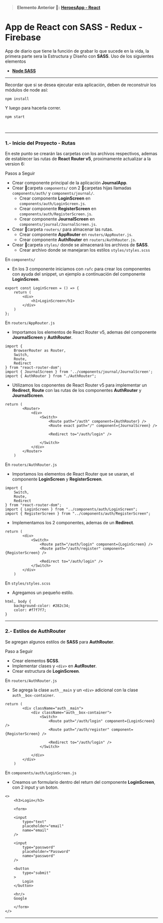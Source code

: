 > __Elemento Anterior 👀:__ __[HeroesApp - React](https://github.com/Paserno/react-router-hero-app)__
# App de React con SASS - Redux - Firebase
App de diario que tiene la función de grabar lo que sucede en la vida, la primera parte sera la Estructura y Diseño con __SASS__. Uso de los siguientes elementos

* __[Node SASS](https://www.npmjs.com/package/node-sass)__



----

Recordar que si se desea ejecutar esta aplicación, deben de reconstruir los módulos de node así:
````
npm install
````
Y luego para hacerla correr.
````
npm start
````
<br>

----
### 1.- Inicio del Proyecto - Rutas
En este punto se crearán las carpetas con los archivos respectivos, ademas de establecer las rutas de __React Router v5__, proximamente actualizar a la version 6:

Pasos a Seguir
* Crear componente principal de la aplicación __JournalApp__.
* Crear 📂carpeta `components/` con 2 📂carpetas hijas llamadas `components/auth/` y `components/journal/`.
    * Crear componente __LoginScreen__ en `components/auth/LoginScreen.js`.
    * Crear componente __RegisterScreen__ en `components/auth/RegisterScreen.js`.
    * Crear componente __JournalScreen__ en `components/journal/JournalScreen.js`.
* Crear 📂carpeta `routers/` para almacenar las rutas.
    * Crear componente __AppRouter__ en `routers/AppRouter.js`.
    * Crear componente __AuthRouter__ en `routers/AuthRouter.js`.
* Crear 📂carpeta `styles/` donde se almacenará los archivos de __SASS__.
    * Crear archivo donde se manejaran los estilos `styles/styles.scss`

En `components/` 
* En los 3 componente iniciamos con `rafc` para crear los componentes con ayuda del snippet, un ejemplo a continuación del componente __LoginScreen__.
````
export const LoginScreen = () => {
    return (
        <div>
            <h1>LoginScreen</h1>
        </div>
    )
};
````
En `routers/AppRouter.js`
* Importamos los elementos de React Router v5, ademas del componente __JournalScreen__ y __AuthRouter__.
````
import {
    BrowserRouter as Router,
    Switch,
    Route,
    Redirect
} from "react-router-dom";
import { JournalScreen } from '../components/journal/JournalScreen';
import { AuthRouter } from "./AuthRouter";
````
* Utilizamos los coponentes de React Router v5 para implementar un __Redirect__, __Route__ con las rutas de los componentes __AuthRouter__ y __JournalScreen__.
````
return (
        <Router>
            <div>
                <Switch>
                    <Route path="/auth" component={AuthRouter} />
                    <Route exact path="/" component={JournalScreen} />

                    <Redirect to="/auth/login" />

                </Switch>
            </div>
        </Router>
    )
````
En `routers/AuthRouter.js`
* Importamos los elementos de React Router que se usaran, el componente __LoginScreen__ y __RegisterScreen__.
````
import {
    Switch,
    Route,
    Redirect
} from "react-router-dom";
import { LoginScreen } from "../components/auth/LoginScreen";
import { RegisterScreen } from "../components/auth/RegisterScreen";
````
* Implementamos los 2 componentes, ademas de un __Redirect__.
````
return (
        <div>
            <Switch>
                <Route path="/auth/login" component={LoginScreen} />
                <Route path="/auth/register" component={RegisterScreen} />

                <Redirect to="/auth/login" />
            </Switch>
        </div>
    )
````
En `styles/styles.scss`
* Agregamos un pequeño estilo.
````
html, body {
    background-color: #282c34;
    color: #f7f7f7;
}
````
---- 
### 2.- Estilos de AuthRouter
Se agregan algunos estilos de __SASS__ para __AuthRouter__.

Paso a Seguir
* Crear elementos __SCSS__.
* Implementar clases y `<div>` en __AutRouter__.
* Crear estructura de __LoginScreen__.

En `routers/AuthRouter.js`
* Se agrega la clase `auth__main` y un `<div>` adicional con la clase `auth__box-container`.
````
return (
        <div className="auth__main">
            <div className="auth__box-container">
                <Switch>
                    <Route path="/auth/login" component={LoginScreen} />
                    <Route path="/auth/register" component={RegisterScreen} />

                    <Redirect to="/auth/login" />
                </Switch>

            </div>
        </div>
    )
````
En `components/auth/LoginScreen.js`
* Creamos un formulario dentro del return del componente __LoginScreen__, con 2 input y un boton.
````
<>
    <h3>Login</h3>

    <form>

    <input 
        type="text"
        placeholder="email"
        name="email"
    />

    <input 
        type="password"
        placeholder="Password"
        name="password"
    />

    <button
        type="submit"
    >
        Login                
    </button>

    <hr/>
    Google

    </form>  
</>
````
----